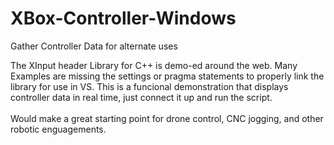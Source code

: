 # XBox-Controller-Windows
Gather Controller Data for alternate uses

The XInput header Library for C++ is demo-ed around the web.  Many Examples are missing the settings or pragma statements to properly link the library for use in VS.  This is a funcional demonstration that displays controller data in real time, just connect it up and run the script.<br><br>
Would make a great starting point for drone control, CNC jogging, and other robotic enguagements.

